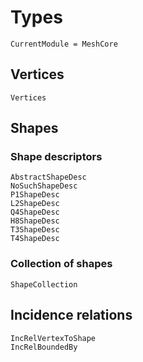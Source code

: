 # Types

```@meta
CurrentModule = MeshCore
```

## Vertices

```@docs
Vertices
```

## Shapes

### Shape descriptors
```@docs
AbstractShapeDesc
NoSuchShapeDesc
P1ShapeDesc
L2ShapeDesc
Q4ShapeDesc
H8ShapeDesc
T3ShapeDesc
T4ShapeDesc
```

### Collection of shapes
```@docs
ShapeCollection
```

## Incidence relations

```@docs
IncRelVertexToShape
IncRelBoundedBy
```
